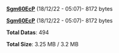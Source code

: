 [**Sgm60EcP**](/data/Sgm60EcP.txt) (18/12/22 - 05:07)- 8172 bytes

[**Sgm60EcP**](/data/Sgm60EcP.txt) (18/12/22 - 05:07)- 8172 bytes

**Total Datas**: 494

**Total Size**: 3.25 MB / 3.2 MB